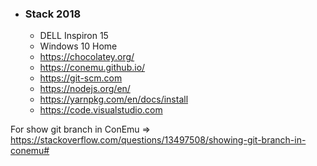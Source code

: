 - ### Stack 2018
  - DELL Inspiron 15
  - Windows 10 Home
  - https://chocolatey.org/
  - https://conemu.github.io/
  - https://git-scm.com
  - https://nodejs.org/en/
  - https://yarnpkg.com/en/docs/install
  - https://code.visualstudio.com

For show git branch in ConEmu => https://stackoverflow.com/questions/13497508/showing-git-branch-in-conemu#

